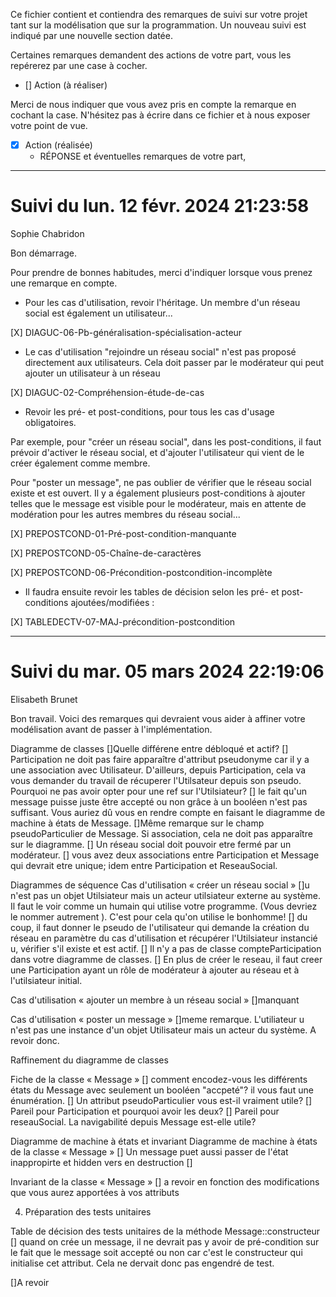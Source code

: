 Ce fichier contient et contiendra des remarques de suivi sur votre
projet tant sur la modélisation que sur la programmation. Un nouveau
suivi est indiqué par une nouvelle section datée.

Certaines remarques demandent des actions de votre part, vous les
repérerez par une case à cocher.

- []  Action (à réaliser) 

Merci de nous indiquer que vous avez pris en compte la remarque en
cochant la case. N'hésitez pas à écrire dans ce fichier et à nous
exposer votre point de vue.

- [x] Action (réalisée)
    - RÉPONSE et éventuelles remarques de votre part, 

 
---
# Suivi du lun. 12 févr. 2024 21:23:58
Sophie Chabridon
 
Bon démarrage.

Pour prendre de bonnes habitudes, merci d'indiquer lorsque vous prenez une remarque en compte.

* Pour les cas d'utilisation, revoir l'héritage. Un membre d'un réseau social est également un utilisateur...

[X] DIAGUC-06-Pb-généralisation-spécialisation-acteur

* Le cas d'utilisation "rejoindre un réseau social" n'est pas proposé directement aux utilisateurs. Cela doit passer par le modérateur qui peut ajouter un utilisateur à un réseau

[X] DIAGUC-02-Compréhension-étude-de-cas

* Revoir les pré- et post-conditions, pour tous les cas d'usage obligatoires. 

Par exemple, pour "créer un réseau social", dans les post-conditions, il faut prévoir d'activer le réseau social, et d'ajouter l'utilisateur qui vient de le créer également comme membre.

Pour "poster un message", ne pas oublier de vérifier que le réseau social existe et est ouvert. Il y a également plusieurs post-conditions à ajouter telles que le message est visible pour le modérateur, mais en attente de modération pour les autres membres du réseau social...

[X] PREPOSTCOND-01-Pré-post-condition-manquante

[X] PREPOSTCOND-05-Chaîne-de-caractères

[X] PREPOSTCOND-06-Précondition-postcondition-incomplète

* Il faudra ensuite revoir les tables de décision selon les pré- et post-conditions ajoutées/modifiées :

[X] TABLEDECTV-07-MAJ-précondition-postcondition

 
 
---
# Suivi du mar. 05 mars 2024 22:19:06
Elisabeth Brunet

Bon travail. Voici des remarques qui devraient vous aider à affiner
votre modélisation avant de passer à l'implémentation. 


Diagramme de classes
[]Quelle différene entre débloqué et actif?
[] Participation ne doit pas faire apparaître d'attribut pseudonyme
car il y a une association avec Utilisateur. D'ailleurs, depuis
Participation, cela va vous demander du travail de récuperer
l'Utilsateur depuis son pseudo. Pourquoi ne pas avoir opter pour une
ref sur l'Utilsiateur?
[] le fait qu'un message puisse juste être accepté ou non grâce à un
booléen n'est pas suffisant. Vous auriez dû vous en rendre compte en
faisant le diagramme de machine à états de Message.
[]Même remarque sur le champ pseudoParticulier de Message. Si
association, cela ne doit pas apparaître sur le diagramme.
[] Un réseau social doit pouvoir etre fermé par un modérateur.
[] vous avez deux associations entre Participation et Message qui
devrait etre unique; idem entre Participation et ReseauSocial.


Diagrammes de séquence
Cas d'utilisation « créer un réseau social »
[]u n'est pas un objet Utilsiateur mais un acteur utilsiateur externe
au système. Il faut le voir comme un humain qui utilise votre
programme. (Vous devriez le nommer autrement ). C'est pour cela qu'on
utilise le bonhomme! 
[] du coup, il faut donner le pseudo de l'utilisateur qui demande la
création du réseau en paramètre du cas d'utilisation et récupérer
l'Utilsiateur instancié u, vérifier s'il existe et est actif. 
[] Il n'y a pas de classe compteParticipation dans votre diagramme de
classes.
[] En plus de créer le reseau, il faut creer une Participation ayant
un rôle de modérateur à ajouter au réseau et à l'utilsiateur initial.

Cas d'utilisation « ajouter un membre à un réseau social »
[]manquant


Cas d'utilisation « poster un message »
[]meme remarque. L'utiliateur u n'est pas une instance d'un objet
Utilisateur mais un acteur du système. A revoir donc.


Raffinement du diagramme de classes

Fiche de la classe « Message »
[] comment encodez-vous les différents états du Message avec seulement
un booléen "accpeté"? il vous faut une énumération.
[] Un attribut pseudoParticulier vous est-il vraiment utile?
[] Pareil pour Participation et pourquoi avoir les deux?
[] Pareil pour reseauSocial. La navigabilité depuis Message est-elle utile?


Diagramme de machine à états et invariant
Diagramme de machine à états de la classe « Message »
[] Un message puet aussi passer de l'état inappropirte et hidden vers
en destruction
[]


Invariant de la classe « Message »
[] a revoir en fonction des modifications que vous aurez apportées à
vos attributs


4. Préparation des tests unitaires

Table de décision des tests unitaires de la méthode Message::constructeur
[] quand on crée un message, il ne devrait pas y avoir de
pré-condition sur le fait que le message soit accepté ou non car c'est
le constructeur qui initialise cet attribut. Cela ne dervait donc pas
engendré de test. 

[]A revoir



